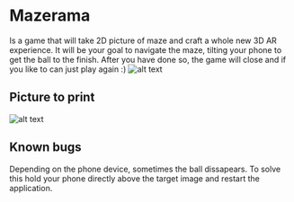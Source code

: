 # Mazerama
Is a game that will take 2D picture of maze and craft a whole new 3D AR experience. It will be your goal to navigate the maze, tilting your phone to get the ball to the finish. After you have done so, the game will close and if you like to can just play again :)
![alt text](https://user-images.githubusercontent.com/62397372/189328437-68af8744-7a7c-44c4-bd5c-73a5c3fd4cc0.jpg)

## Picture to print
![alt text](https://user-images.githubusercontent.com/62397372/189328835-c84266f7-3fdb-4550-8a21-5855ca72a863.png)

## Known bugs
Depending on the phone device, sometimes the ball dissapears. To solve this hold your phone directly above the target image and restart the application.
